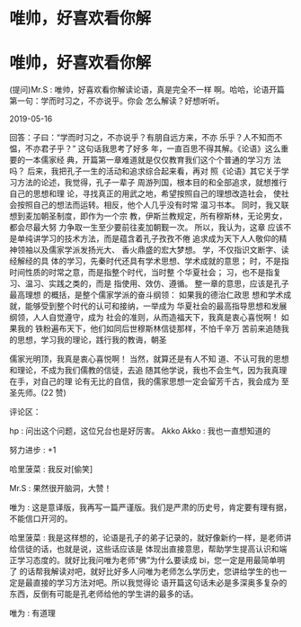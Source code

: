 # 唯帅，好喜欢看你解

# 唯帅，好喜欢看你解

(提问)Mr.S : 唯帅，好喜欢看你解读论语，真是完全不一样 啊。哈哈，论语开篇第一句：学而时习之，不亦说乎。你会 怎么解读？好想听听。

2019-05-16

回答：子曰：“学而时习之，不亦说乎？有朋自远方来，不亦 乐乎？人不知而不愠，不亦君子乎？” 这句话我思考了好多 年，一直百思不得其解。《论语》这么重要的一本儒家经 典，开篇第一章难道就是仅仅教育我们这个个普通的学习方 法吗？ 后来，我把孔子一生的活动和追求综合起来看，再对 照《论语》其它关于学习方法的论述，我觉得，孔子一辈子 周游列国，根本目的和全部追求，就想推行自己的思想和理 论，寻找真正的用武之地，希望按照自己的理想改造社会， 使社会按照自己的想法而运转。相反，他个人几乎没有时常 温习书本。 同时，我又联想到麦加朝圣制度，即作为一个宗 教，伊斯兰教规定，所有穆斯林，无论男女，都会尽最大努 力争取一生至少要前往麦加朝觐一次。 所以，我认为，这章 应该不是单纯讲学习的技术方法，而是蕴含着孔子孜孜不倦 追求成为天下人人敬仰的精神领袖以及儒家学派发扬光大、 香火鼎盛的宏大梦想。 学，不仅指识文断字、读经解经的具 体的学习，先秦时代还具有学术思想、学术成就的意思； 时，不是指时间性质的时常之意，而是指整个时代，当时整 个华夏社会； 习，也不是指复习、温习、实践之类的，而是 指使用、效仿、遵循。 整一章的意思，应该是孔子最高理想 的概括，是整个儒家学派的奋斗纲领： 如果我的德治仁政思 想和学术成就，能够受到整个时代的认可和接纳，一举成为 华夏社会的最高指导思想和发展纲领，人人自觉遵守，成为 社会的准则，从而造福天下，我真是衷心喜悦啊！ 如果我的 铁粉遍布天下，他们如同后世穆斯林信徒那样，不怕千辛万 苦前来追随我的思想，学习我的理论，践行我的教诲，朝圣

儒家光明顶，我真是衷心喜悦啊！ 当然，就算还是有人不知 道、不认可我的思想和理论，不成为我们儒教的信徒，去追 随其他学说，我也不会生气，因为我真理在手，对自己的理 论有无比的自信，我的儒家思想一定会留芳千古，我会成为 至圣先师。(22 赞)

评论区：

hp : 问出这个问题，这位兄台也是好厉害。 Akko Akko : 我也一直想知道的

努力进步 : +1

哈里菠菜 : 我反对[偷笑]

Mr.S : 果然很开脑洞，大赞！

唯为 : 这是意译版，我再写一篇严谨版。我们是严肃的历史号，肯定要有理有据，不能信口开河的。

哈里菠菜 : 我是这样想的，论语是孔子的弟子记录的，就好像新约一样，是老师讲给信徒的话，也就是说，这些话应该是 体现出直接意思，帮助学生提高认识和端正学习态度的。就好比我问唯为老师“佛”为什么要读成 bi，您一定是用最简单明了 的话帮我解读对吧，就好比好多人问唯为老师怎么学历史，您讲给学生的也一定是最直接的学习方法对吧。所以我觉得论 语开篇这句话未必是多深奥多复杂的东西，反倒有可能是孔老师给他的学生讲的最多的话。

唯为 : 有道理